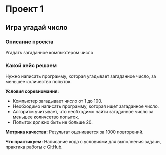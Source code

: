 # Проект 1 

## Игра угадай число 

### Описание проекта 
Угадать загаданное компьютером число

### Какой кейс решаем 
Нужно написать программу, которая угадывает загаданное число, за меньшее количество попыток.

**Условия соревномания:**
- Компьютер загадывает число от 1 до 100.
- Необходимо написать программу, которая ищет загаданное число.
- Алгоритм  учитывает, что необходимо найти загаданное число за меньшее количсетво попыток.
- Попыток должно быть не больше 20.

**Метрика качества:**
Результат оценивается за 1000 повторений.

**Что практикуем:**
Написание кода с условиями для выполнения задачи, практика работы с GitHub.
